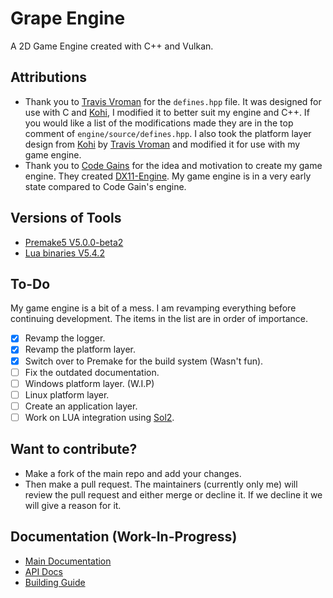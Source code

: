 # Grape Engine
A 2D Game Engine created with C++ and Vulkan.

## Attributions
- Thank you to [Travis Vroman](https://github.com/travisvroman) for the ``defines.hpp`` file. It was designed for use with C and [Kohi](https://github.com/travisvroman/kohi), I modified it to better suit my engine and C++. If you would like a list of the modifications made they are in the top comment of ``engine/source/defines.hpp``. I also took the platform layer design from [Kohi](https://github.com/travisvroman/kohi) by [Travis Vroman](https://github.com/travisvroman) and modified it for use with my game engine.
- Thank you to [Code Gains](https://www.youtube.com/@Code_Gains) for the idea and motivation to create my game engine. They created [DX11-Engine](https://github.com/Code-Gains/DX11-Engine). My game engine is in a very early state compared to Code Gain's engine.

## Versions of Tools
- [Premake5 V5.0.0-beta2](https://github.com/premake/premake-core/releases/tag/v5.0.0-beta2)
- [Lua binaries V5.4.2](https://luabinaries.sourceforge.net/)

## To-Do
My game engine is a bit of a mess. I am revamping everything before continuing development. The items in the list are in order of importance.
- [X] Revamp the logger.
- [X] Revamp the platform layer.
- [X] Switch over to Premake for the build system (Wasn't fun).
- [ ] Fix the outdated documentation.
- [ ] Windows platform layer. (W.I.P)
- [ ] Linux platform layer.
- [ ] Create an application layer.
- [ ] Work on LUA integration using [Sol2](https://github.com/ThePhD/sol2).

## Want to contribute?
- Make a fork of the main repo and add your changes.
- Then make a pull request. The maintainers (currently only me) will review the pull request and either merge or decline it. If we decline it we will give a reason for it.

## Documentation (Work-In-Progress)
- [Main Documentation](https://github.com/BlurrySquire/Grape-Engine/blob/main/documentation/documentation.md)
- [API Docs](https://github.com/BlurrySquire/Grape-Engine/blob/main/documentation/api_documentation.md)
- [Building Guide](https://github.com/BlurrySquire/Grape-Engine/blob/main/documentation/building.md)
